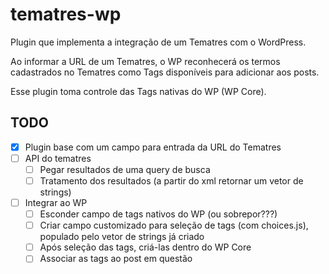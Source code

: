 # tematres-wp

Plugin que implementa a integração de um Tematres com o WordPress.

Ao informar a URL de um Tematres, o WP reconhecerá os termos cadastrados no Tematres como Tags disponíveis para adicionar aos posts.

Esse plugin toma controle das Tags nativas do WP (WP Core).

## TODO
- [x] Plugin base com um campo para entrada da URL do Tematres
- [ ] API do tematres
    - [ ] Pegar resultados de uma query de busca
    - [ ] Tratamento dos resultados (a partir do xml retornar um vetor de strings)
- [ ] Integrar ao WP
    - [ ] Esconder campo de tags nativos do WP (ou sobrepor???)
    - [ ] Criar campo customizado para seleção de tags (com choices.js), populado pelo vetor de strings já criado
    - [ ] Após seleção das tags, criá-las dentro do WP Core
    - [ ] Associar as tags ao post em questão
